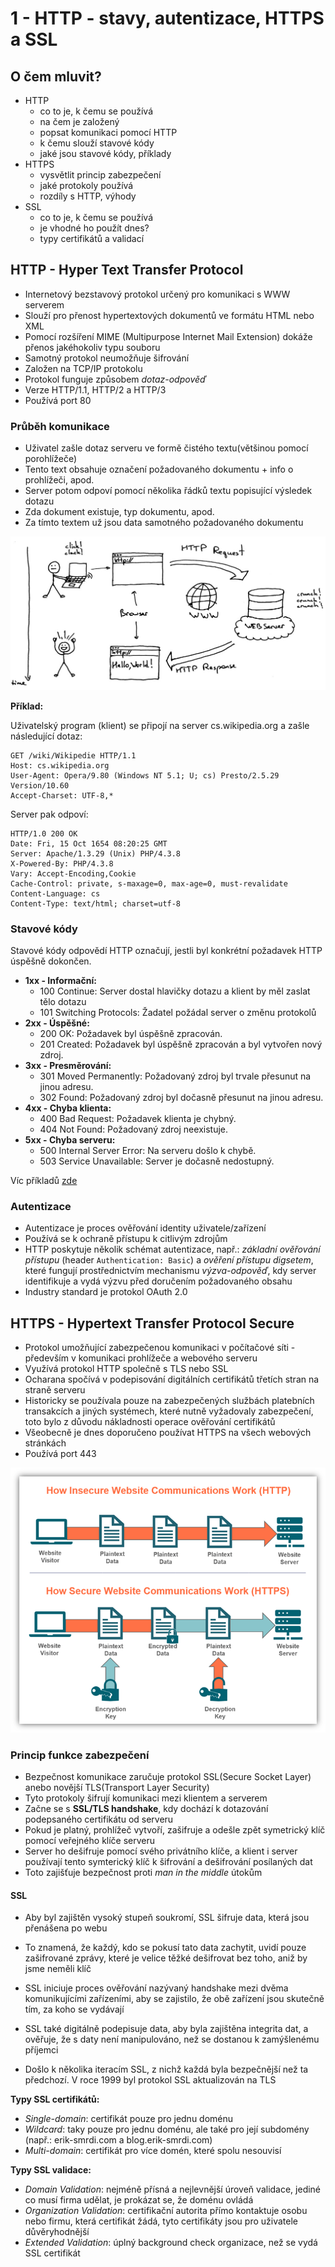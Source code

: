 # 1 - HTTP - stavy, autentizace, HTTPS a SSL

## O čem mluvit?
- HTTP
	- co to je, k čemu se používá
	- na čem je založený
	- popsat komunikaci pomocí HTTP
	- k čemu slouží stavové kódy
 	- jaké jsou stavové kódy, příklady
- HTTPS
	- vysvětlit princip zabezpečení
 	- jaké protokoly používá
	- rozdíly s HTTP, výhody
- SSL
	- co to je, k čemu se používá
	- je vhodné ho použít dnes?
	- typy certifikátů a validací

## HTTP - Hyper Text Transfer Protocol
- Internetový bezstavový protokol určený pro komunikaci s WWW serverem
- Slouží pro přenost hypertextových dokumentů ve formátu HTML nebo XML
- Pomocí rozšíření MIME (Multipurpose Internet Mail Extension) dokáže přenos jakéhokoliv typu souboru
- Samotný protokol neumožňuje šifrování
- Založen na TCP/IP protokolu
- Protokol funguje způsobem *dotaz-odpověď*
- Verze HTTP/1.1, HTTP/2 a HTTP/3
- Používá port 80

### Průběh komunikace
- Uživatel zašle dotaz serveru ve formě čistého textu(většinou pomocí porohlížeče)
- Tento text obsahuje označení požadovaného dokumentu + info o prohlížeči, apod.
- Server potom odpoví pomocí několika řádků textu popisující výsledek dotazu
- Zda dokument existuje, typ dokumentu, apod.
- Za tímto textem už jsou data samotného požadovaného dokumentu

![http_communication](https://github.com/oschl-git/jecna-wa-maturita/blob/main/images/01_http.jpg)

**Příklad:**

Uživatelský program (klient) se připojí na server cs.wikipedia.org a zašle následující dotaz:

```
GET /wiki/Wikipedie HTTP/1.1
Host: cs.wikipedia.org
User-Agent: Opera/9.80 (Windows NT 5.1; U; cs) Presto/2.5.29 Version/10.60
Accept-Charset: UTF-8,*
```

Server pak odpoví:

```
HTTP/1.0 200 OK
Date: Fri, 15 Oct 1654 08:20:25 GMT
Server: Apache/1.3.29 (Unix) PHP/4.3.8
X-Powered-By: PHP/4.3.8
Vary: Accept-Encoding,Cookie
Cache-Control: private, s-maxage=0, max-age=0, must-revalidate
Content-Language: cs
Content-Type: text/html; charset=utf-8
```

### Stavové kódy
Stavové kódy odpovědí HTTP označují, jestli byl konkrétní požadavek HTTP úspěšně dokončen.

- **1xx - Informační:**
	- 100 Continue: Server dostal hlavičky dotazu a klient by měl zaslat tělo dotazu
	- 101 Switching Protocols: Žadatel požádal server o změnu protokolů
- **2xx - Úspěšné:**
    - 200 OK: Požadavek byl úspěšně zpracován.
    - 201 Created: Požadavek byl úspěšně zpracován a byl vytvořen nový zdroj.
- **3xx - Presměrování:**
    - 301 Moved Permanently: Požadovaný zdroj byl trvale přesunut na jinou adresu.
    - 302 Found: Požadovaný zdroj byl dočasně přesunut na jinou adresu.
- **4xx - Chyba klienta:**
    - 400 Bad Request: Požadavek klienta je chybný.
    - 404 Not Found: Požadovaný zdroj neexistuje.
- **5xx - Chyba serveru:**
    - 500 Internal Server Error: Na serveru došlo k chybě.
    - 503 Service Unavailable: Server je dočasně nedostupný.

Víc příkladů [zde](https://status.js.org/)
### Autentizace
- Autentizace je proces ověřování identity uživatele/zařízení 
- Používá se k ochraně přístupu k citlivým zdrojům
- HTTP poskytuje několik schémat autentizace, např.: *základní ověřování přístupu* (header `Authentication: Basic`) a *ověření přístupu digsetem*, které fungují prostřednictvím mechanismu *výzva-odpověď*, kdy server identifikuje a vydá výzvu před doručením požadovaného obsahu
- Industry standard je protokol OAuth 2.0


## HTTPS - Hypertext Transfer Protocol Secure
- Protokol umožňující zabezpečenou komunikaci v počítačové síti - především v komunikaci prohlížeče a webového serveru
- Využívá protokol HTTP společně s TLS nebo SSL
- Ocharana spočívá v podepisování digitálních certifikátů třetích stran na straně serveru
- Historicky se používala pouze na zabezpečených službách platebních transakcích a jiných systémech, které nutně vyžadovaly zabezpečení, toto bylo z důvodu nákladnosti operace ověřování certifikátů
- Všeobecně je dnes doporučeno používat HTTPS na všech webových stránkách
- Používá port 443

![https](https://github.com/oschl-git/jecna-wa-maturita/blob/main/images/01_https.png)

### Princip funkce zabezpečení
- Bezpečnost komunikace zaručuje protokol SSL(Secure Socket Layer) anebo novější TLS(Transport Layer Security)
- Tyto protokoly šifrují komunikaci mezi klientem a serverem
- Začne se s **SSL/TLS handshake**, kdy dochází k dotazování podepsaného certifikátu od serveru
- Pokud je platný, prohlížeč vytvoří, zašifruje a odešle zpět symetrický klíč pomocí veřejného klíče serveru
- Server ho dešifruje pomocí svého privátního klíče, a klient i server používají tento symterický klíč k šifrování a dešifrování posílaných dat
- Toto zajišťuje bezpečnost proti *man in the middle* útokům

#### SSL
- Aby byl zajištěn vysoký stupeň soukromí, SSL šifruje data, která jsou přenášena po webu
- To znamená, že každý, kdo se pokusí tato data zachytit, uvidí pouze zašifrované zprávy, které je velice těžké dešifrovat bez toho, aniž by jsme neměli klíč
- SSL iniciuje proces ověřování nazývaný handshake mezi dvěma komunikujícími zařízeními, aby se zajistilo, že obě zařízení jsou skutečně tím, za koho se vydávají 
- SSL také digitálně podepisuje data, aby byla zajištěna integrita dat, a ověřuje, že s daty není manipulováno, než se dostanou k zamýšlenému příjemci

- Došlo k několika iteracím SSL, z nichž každá byla bezpečnější než ta předchozí. V roce 1999 byl protokol SSL aktualizován na TLS

**Typy SSL certifikátů:**

- *Single-domain*: certifikát pouze pro jednu doménu
- *Wildcard*: taky pouze pro jednu doménu, ale také pro její subdomény (např.: erik-smrdi.com a blog.erik-smrdi.com)
- *Multi-domain*: certifikát pro více domén, které spolu nesouvisí

**Typy SSL validace:**

- *Domain Validation*: nejméně přísná a nejlevnější úroveň validace, jediné co musí firma udělat, je prokázat se, že doménu ovládá
- *Organization Validation*: certifikační autorita přímo kontaktuje osobu nebo firmu, která certifikát žádá, tyto certifikáty jsou pro uživatele důvěryhodnější
- *Extended Validation*: úplný background check organizace, než se vydá SSL certifikát
